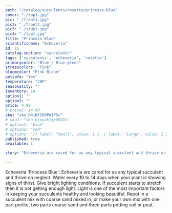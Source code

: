 ```yaml
---
path: "/catalog/succulents/rosette/princess-blue"
cover: "./top1.jpg"
pic: "./front1.jpg"
pic2: "./front2.jpg"
pic3: "./side1.jpg"
pic4: "./top1.jpg"
title: "Princess Blue"
scientificname: "Echeveria"
id: 15 
catalog-section: "succulents"
tags: ['succulents', 'echeveria', 'rosette']
primarycolor: "Blue / Blue-green"
stresscolors: "Pink"
bloomcolor: "Pink Bloom"
petsafe: "Yes"
temperature: "20F"
seasonality: ""
inventory: 14
option1: ""
option2: ""
price: 4.99
# price2: 14.99
sku: "sku_H4iBfS09PWIPSc"
# sku2: "sku_GjxyukjjpQOVDs"
# option1: "blue"
# option2: "red"
# options: '[{ label: "Small", value: 1 }, { label: "Large", value: 2 }]'
published: true
available: 1

story: "Echeveria are cared for as any typical succulent and thrive on neglect. Water every 10 to 14 days when your plant is showing signs of thirst. Give bright lighting conditions. If succulent starts to stretch then it is not getting enough light. Light is one of the most important factors in keeping your succulents healthy and looking beautiful. Repot in a succulent mix with coarse sand mixed in, or make your own mix with one part perlite, two parts coarse sand and three parts potting soil or peat."

---
```


Echeveria 'Princess Blue': Echeveria are cared for as any typical succulent and thrive on neglect. Water every 10 to 14 days when your plant is showing signs of thirst. Give bright lighting conditions. If succulent starts to stretch then it is not getting enough light. Light is one of the most important factors in keeping your succulents healthy and looking beautiful. Repot in a succulent mix with coarse sand mixed in, or make your own mix with one part perlite, two parts coarse sand and three parts potting soil or peat.
